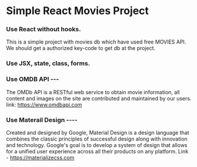 # Simple React Movies Project

### Use React without hooks.

This is a simple project with movies db which have used free MOVIES API. We should get a authorized key-code to get db
at the project. 

### Use JSX, state, class, forms.

### Use OMDB API ---

The OMDb API is a RESTful web service to obtain movie information, all content and images on the site are contributed
and maintained by our users. link: https://www.omdbapi.com

### Use Materail Design ----

Created and designed by Google, Material Design is a design language that combines the classic principles of successful
design along with innovation and technology. Google's goal is to develop a system of design that allows for a unified
user experience across all their products on any platform. Link - https://materializecss.com


